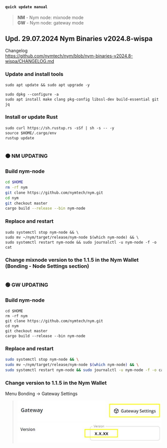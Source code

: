 #### `quick update manual`
> 
> **NM** - Nym node: mixnode mode    
> **GW** - Nym node: gateway mode

<!-- 
## Upd. 06.08.2024 Nym Binaries v2024.9-topdeck

Changelog    
https://github.com/nymtech/nym/blob/nym-binaries-v2024.9-topdeck/CHANGELOG.md
-->

## Upd. 29.07.2024 Nym Binaries v2024.8-wispa

Changelog    
https://github.com/nymtech/nym/blob/nym-binaries-v2024.8-wispa/CHANGELOG.md



<!-- ################################################################
> **NR** - Nym node, mode Network Requestor    
################################################################ -->


### Update and install tools
```
sudo apt update && sudo apt upgrade -y
```
```
sudo dpkg --configure -a
sudo apt install make clang pkg-config libssl-dev build-essential git jq
```

### Install or update Rust
```
sudo curl https://sh.rustup.rs -sSf | sh -s -- -y
source $HOME/.cargo/env
rustup update
```

#

### 🟠 NM UPDATING
### Build nym-node
```bash
cd $HOME
rm -rf nym
git clone https://github.com/nymtech/nym.git
cd nym
git checkout master
cargo build --release --bin nym-node
```

<!--
git checkout release/ v 1_1_15
-->

### Replace and restart
```
sudo systemctl stop nym-node && \
sudo mv ~/nym/target/release/nym-node $(which nym-node) && \
sudo systemctl restart nym-node && sudo journalctl -u nym-node -f -o cat
```

### Change mixnode version to the 1.1.5 in the Nym Wallet (Bonding - Node Settings section)

#

### 🟢 **GW UPDATING**
### Build nym-node
```
cd $HOME
rm -rf nym
git clone https://github.com/nymtech/nym.git
cd nym
git checkout master
cargo build --release --bin nym-node
```

### Replace and restart
```bash
sudo systemctl stop nym-node && \
sudo mv ~/nym/target/release/nym-node $(which nym-node) && \
sudo systemctl restart nym-node && sudo journalctl -u nym-node -f -o cat
```

### Change version to 1.1.5 in the Nym Wallet
Menu Bonding -> Gateway Settings    
> ![](https://github.com/toolfun/_pics/blob/988df446b0c9c368b68d03503a56b8b74362b505/gwsett.jpg)    
> ![](https://github.com/toolfun/_pics/blob/988df446b0c9c368b68d03503a56b8b74362b505/gwsett2.jpg)    

<!-- ######################################### Service #############

```
[Unit]
Description=Nym-node-GW

[Service]
User=$USER
ExecStart=/usr/local/bin/nym-node run --id <NODE_ID> --mode exit-gateway --deny-init --accept-operator-terms-and-conditions
KillSignal=SIGINT
Restart=on-failure
RestartSec=5
StartLimitInterval=350
StartLimitBurst=10
LimitNOFILE=65535

[Install]
WantedBy=multi-user.target
```


```
[Unit]
Description=Nym-node-mixnode

[Service]
User=$USER
ExecStart=/usr/local/bin/nym-node run --id <NODE_ID> --mode mixnode --deny-init --public-ips <IPv4> --accept-operator-terms-and-conditions
KillSignal=SIGINT
Restart=on-failure
RestartSec=10
StartLimitInterval=350
StartLimitBurst=10
LimitNOFILE=65535

[Install]
WantedBy=multi-user.target
EOF
```


######################################### Service ############# -->

<!-- ---------------------------- node move
  copy old server
nym-nodes dir, service file

update
ulimit
ufw

  change on new server (dir names if needed and config.toml)
node ID - if needed
node path - if the username has been changed
[example /home/<USERNAME>/.nym/nym-nodes/<NODE-ID>/data/x25519_noise.pub]
IP
Location - if changed

----------------------------- node move -->

